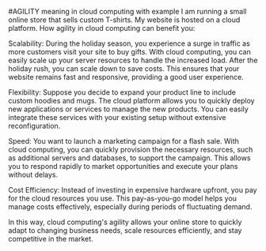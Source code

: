 #AGILITY meaning in cloud computing with example
I am  running a small online store that sells custom T-shirts. My website is hosted on a cloud platform.
How agility in cloud computing can benefit you:

Scalability: During the holiday season, you experience a surge in traffic as more customers visit your site to buy gifts.
With cloud computing, you can easily scale up your server resources to handle the increased load.
After the holiday rush, you can scale down to save costs. This ensures that your website remains fast and responsive, providing a good user experience.

Flexibility: Suppose you decide to expand your product line to include custom hoodies and mugs.
The cloud platform allows you to quickly deploy new applications or services to manage the new products.
You can easily integrate these services with your existing setup without extensive reconfiguration.

Speed: You want to launch a marketing campaign for a flash sale. 
With cloud computing, you can quickly provision the necessary resources, such as additional servers and databases, to support the campaign.
This allows you to respond rapidly to market opportunities and execute your plans without delays.

Cost Efficiency: Instead of investing in expensive hardware upfront, you pay for the cloud resources you use.
This pay-as-you-go model helps you manage costs effectively, especially during periods of fluctuating demand.

In this way, cloud computing's agility allows your online store to quickly adapt to changing business needs, scale resources efficiently, and stay competitive in the market.
